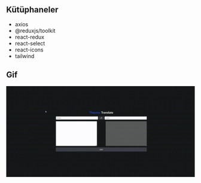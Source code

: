 ## Kütüphaneler

- axios
- @reduxjs/toolkit
- react-redux
- react-select
- react-icons
- tailwind

## Gif

<img src="./public/translate-g.gif"/>
